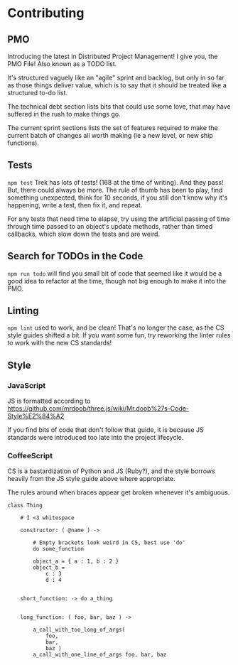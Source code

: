 
# Contributing
## PMO
Introducing the latest in Distributed Project Management! I give you, the PMO File! Also known as a TODO list.

It's structured vaguely like an "agile" sprint and backlog, but only in so far as those things deliver value, which is to say that it should be treated like a structured to-do list.

The technical debt section lists bits that could use some love, that may have suffered in the rush to make things go.

The current sprint sections lists the set of features required to make the current batch of changes all worth making (ie a new level, or new ship functions).

## Tests
`npm test` Trek has lots of tests! (168 at the time of writing). And they pass! But, there could always be more. The rule of thumb has been to play, find something unexpected, think for 10 seconds, if you still don't know why it's happening, write a test, then fix it, and repeat.

For any tests that need time to elapse, try using the artificial passing of time through time passed to an object's update methods, rather than timed callbacks, which slow down the tests and are weird.

## Search for TODOs in the Code
`npm run todo` will find you small bit of code that seemed like it would be a good idea to refactor at the time, though not big enough to make it into the PMO.

## Linting
`npm lint` used to work, and be clean! That's no longer the case, as the CS style guides shifted a bit. If you want some fun, try reworking the linter rules to work with the new CS standards!

## Style
### JavaScript
JS is formatted according to https://github.com/mrdoob/three.js/wiki/Mr.doob%27s-Code-Style%E2%84%A2

If you find bits of code that don't follow that guide, it is because JS standards were introduced too late into the project lifecycle.

### CoffeeScript
CS is a bastardization of Python and JS (Ruby?), and the style borrows heavily from the JS style guide above where appropriate.

The rules around when braces appear get broken whenever it's ambiguous.

```
class Thing

    # I <3 whitespace

    constructor: ( @name ) ->

        # Empty brackets look weird in CS, best use 'do'
        do some_function

        object_a = { a : 1, b : 2 }
        object_b =
            c : 3
            d : 4


    short_function: -> do a_thing


    long_function: ( foo, bar, baz ) ->

        a_call_with_too_long_of_args(
            foo,
            bar,
            baz )
        a_call_with_one_line_of_args foo, bar, baz

```
